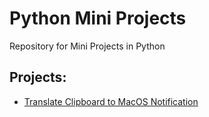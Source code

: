 # Python Mini Projects
Repository for Mini Projects in Python 

## Projects:

- [Translate Clipboard to MacOS Notification](macos-translate-clipboard/README.md)

